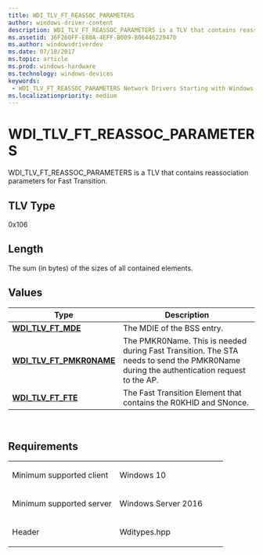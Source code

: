 ```yaml
---
title: WDI_TLV_FT_REASSOC_PARAMETERS
author: windows-driver-content
description: WDI_TLV_FT_REASSOC_PARAMETERS is a TLV that contains reassociation parameters for Fast Transition.
ms.assetid: 36F260FF-E80A-4EFF-B009-B06446229470
ms.author: windowsdriverdev 
ms.date: 07/18/2017 
ms.topic: article 
ms.prod: windows-hardware 
ms.technology: windows-devices 
keywords:
 - WDI_TLV_FT_REASSOC_PARAMETERS Network Drivers Starting with Windows Vista
ms.localizationpriority: medium
---
```


# WDI\_TLV\_FT\_REASSOC\_PARAMETERS


WDI\_TLV\_FT\_REASSOC\_PARAMETERS is a TLV that contains reassociation parameters for Fast Transition.

## TLV Type


0x106

## Length


The sum (in bytes) of the sizes of all contained elements.

## Values


| Type                                                    | Description                                                                                                                            |
|---------------------------------------------------------|----------------------------------------------------------------------------------------------------------------------------------------|
| [**WDI\_TLV\_FT\_MDE**](wdi-tlv-ft-mde.md)             | The MDIE of the BSS entry.                                                                                                             |
| [**WDI\_TLV\_FT\_PMKR0NAME**](wdi-tlv-ft-pmkr0name.md) | The PMKR0Name. This is needed during Fast Transition. The STA needs to send the PMKR0Name during the authentication request to the AP. |
| [**WDI\_TLV\_FT\_FTE**](wdi-tlv-ft-fte.md)             | The Fast Transition Element that contains the R0KHID and SNonce.                                                                       |

 

Requirements
------------

<table>
<colgroup>
<col width="50%" />
<col width="50%" />
</colgroup>
<tbody>
<tr class="odd">
<td><p>Minimum supported client</p></td>
<td><p>Windows 10</p></td>
</tr>
<tr class="even">
<td><p>Minimum supported server</p></td>
<td><p>Windows Server 2016</p></td>
</tr>
<tr class="odd">
<td><p>Header</p></td>
<td>Wditypes.hpp</td>
</tr>
</tbody>
</table>

 

 




